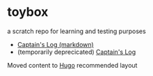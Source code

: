 toybox
======

a scratch repo for learning and testing purposes

- [Captain's Log (markdown)](content/post/captain's_log.md)
- (temporarily deprecicated) [Captain's Log](content/post/captain's_log.asciidoc)

Moved content to [Hugo](http://gohugo.io) recommended layout
